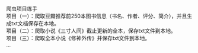 爬虫项目练手<br>
项目（一）：爬取豆瓣推荐前250本图书信息（书名、作者、评分、简介），并且生成txt文档保存在本地。<br>
项目（二）：爬取小说《三寸人间》截止更新的全本，保存txt文件到本地。<br>
项目（三）：爬取全本小说《修神外传》并保存txt文件到本地。<br>
...
